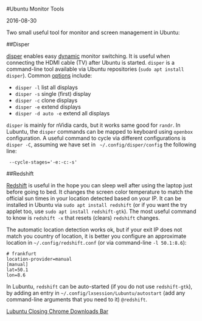 #Ubuntu Monitor Tools

2016-08-30

<!--- tags: linux -->

Two small useful tool for monitor and screen management in Ubuntu:

##Disper

[disper](http://willem.engen.nl/projects/disper/) enables easy [dynamic](https://help.ubuntu.com/community/DynamicMultiMonitor) monitor switching. It is useful when connecting the HDMI cable (TV) after Ubuntu is started. `disper` is a command-line tool available via Ubuntu repositories (`sudo apt install disper`). Common [options](http://manpages.ubuntu.com/manpages/xenial/man1/disper.1.html) include:

* `disper -l` list all displays
* `disper -s` single (first) display
* `disper -c` clone displays
* `disper -e` extend displays
* `disper -d auto -e` extend all displays

`disper` is mainly for nVidia cards, but it works same good for `randr`. In Lubuntu, the `disper` commands can be mapped to keyboard using `openbox` configuration. A useful command to cycle via different configurations is 
`disper -C`, assuming we have set in ` ~/.config/disper/config` the following line:

```
 --cycle-stages='-e:-c:-s'
```

##Redshift

[Redshift](http://jonls.dk/redshift/) is useful in the hope you can sleep well after using the laptop just before going to bed. It changes the screen color temperature to match the official sun times in your location detected based on your IP. It can be installed in Ubuntu via `sudo apt install redshift` (or if you want the try applet too, use `sudo apt install redshift-gtk`). The most useful command to know is `redshift -x` that resets (clears) `redshift` changes.

The automatic location detection works ok, but if your exit IP does not match you country of location, it is better you configure an approximate location in `~/.config/redshift.conf` (or via command-line `-l 50.1:8.6`):

```
# frankfurt
location-provider=manual
[manual]
lat=50.1
lon=8.6
```

In Lubuntu, `redshift` can be auto-started (if you do not use `redshift-gtk`), by adding an entry in `~/.config/lxsession/Lubuntu/autostart` (add any command-line arguments that you need to it) `@redshift`.


<ins class='nfooter'><a rel='next' id='fnext' href='#blog/2016/2016-08-02-Lubuntu-Closing-Chrome-Downloads-Bar.md'>Lubuntu Closing Chrome Downloads Bar</a></ins>

